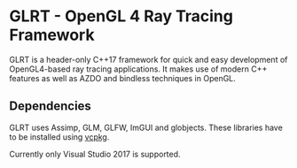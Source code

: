 # GLRT - OpenGL 4 Ray Tracing Framework

GLRT is a header-only C++17 framework for quick and easy development of OpenGL4-based ray tracing applications.
It makes use of modern C++ features as well as AZDO and bindless techniques in OpenGL.

## Dependencies

GLRT uses Assimp, GLM, GLFW, ImGUI and globjects. These libraries have to be installed using [vcpkg](https://docs.microsoft.com/en-us/cpp/vcpkg).

Currently only Visual Studio 2017 is supported.
